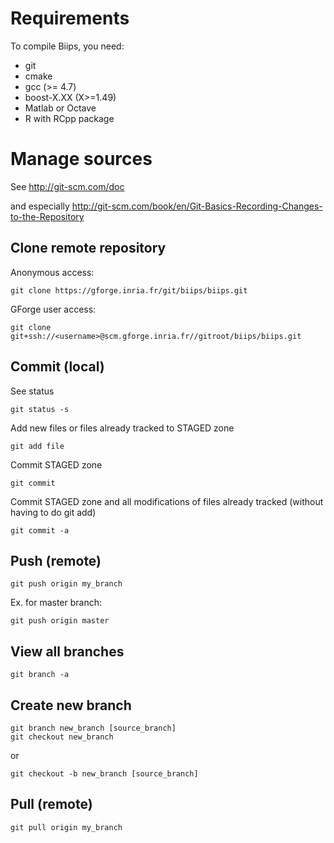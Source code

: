 Requirements
======================
To compile Biips, you need:
* git
* cmake
* gcc (>= 4.7)
* boost-X.XX (X>=1.49)
* Matlab or Octave
* R with RCpp package

Manage sources
======================
See http://git-scm.com/doc

and especially
http://git-scm.com/book/en/Git-Basics-Recording-Changes-to-the-Repository

Clone remote repository
-----------------------
Anonymous access:

    git clone https://gforge.inria.fr/git/biips/biips.git
    
GForge user access:

    git clone git+ssh://<username>@scm.gforge.inria.fr//gitroot/biips/biips.git
    
Commit (local)
-----------------------

See status

    git status -s

Add new files or files already tracked to STAGED zone

    git add file

Commit STAGED zone

    git commit

Commit STAGED zone and all modifications of files already tracked (without having to do git add)

    git commit -a
    
Push (remote)
-----------------------

    git push origin my_branch

Ex. for master branch:

    git push origin master

View all branches
-----------------------

    git branch -a

Create new branch
-----------------------
    git branch new_branch [source_branch]
    git checkout new_branch

or 

    git checkout -b new_branch [source_branch]

Pull (remote)
-----------------------

    git pull origin my_branch


